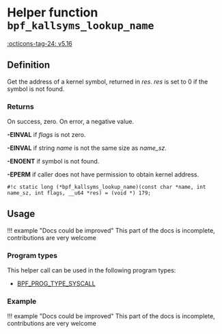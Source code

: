 # Helper function `bpf_kallsyms_lookup_name`

<!-- [FEATURE_TAG](bpf_kallsyms_lookup_name) -->
[:octicons-tag-24: v5.16](https://github.com/torvalds/linux/commit/d6aef08a872b9e23eecc92d0e92393473b13c497)
<!-- [/FEATURE_TAG] -->

## Definition

<!-- [HELPER_FUNC_DEF] -->
Get the address of a kernel symbol, returned in _res_. _res_ is set to 0 if the symbol is not found.

### Returns

On success, zero. On error, a negative value.

**-EINVAL** if _flags_ is not zero.

**-EINVAL** if string _name_ is not the same size as _name_sz_.

**-ENOENT** if symbol is not found.

**-EPERM** if caller does not have permission to obtain kernel address.

`#!c static long (*bpf_kallsyms_lookup_name)(const char *name, int name_sz, int flags, __u64 *res) = (void *) 179;`
<!-- [/HELPER_FUNC_DEF] -->

## Usage

!!! example "Docs could be improved"
    This part of the docs is incomplete, contributions are very welcome

### Program types

This helper call can be used in the following program types:

<!-- DO NOT EDIT MANUALLY -->
<!-- [HELPER_FUNC_PROG_REF] -->
 * [BPF_PROG_TYPE_SYSCALL](../program-type/BPF_PROG_TYPE_SYSCALL.md)
<!-- [/HELPER_FUNC_PROG_REF] -->

### Example

!!! example "Docs could be improved"
    This part of the docs is incomplete, contributions are very welcome

